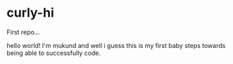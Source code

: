 # curly-hi
First repo...

hello world!
I'm mukund and well i guess this is my first baby steps towards being able to successfully code.
